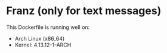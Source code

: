 # Franz (only for text messages)

This Dockerfile is running well on:

* Arch Linux (x86_64)
* Kernel: 4.13.12-1-ARCH
